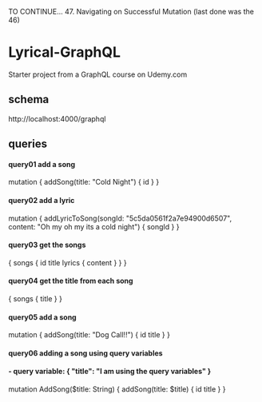 TO CONTINUE... 47. Navigating on Successful Mutation
(last done was the 46)

# Lyrical-GraphQL
Starter project from a GraphQL course on Udemy.com

## schema
http://localhost:4000/graphql

## queries
#### query01 add a song
mutation {
  addSong(title: "Cold Night") {
    id
  }
}

#### query02 add a lyric
mutation {
  addLyricToSong(songId: "5c5da0561f2a7e94900d6507", content: "Oh my oh my its a cold night") {
    songId
  }
}

#### query03 get the songs
{
  songs {
    id
    title
    lyrics {
      content
    }
  }
}

#### query04 get the title from each song
{
  songs {
    title
  }
}

#### query05 add a song
mutation {
  addSong(title: "Dog Call!!") {
    id
    title
  }
}

#### query06 adding a song using query variables
#### - query variable: { "title": "I am using the query variables" }
mutation AddSong($title: String) {
  addSong(title: $title) {
    id
    title
  }
}
